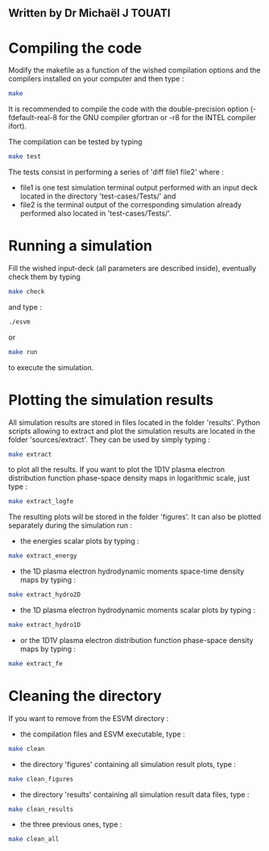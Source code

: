 ## Written by Dr Michaël J TOUATI

# Compiling the code

Modify the makefile as a function of the wished compilation options and the compilers installed on your computer and then type :

```sh
make
```
It is recommended to compile the code with the double-precision option (-fdefault-real-8 for the GNU compiler gfortran or -r8 for the INTEL compiler ifort). 

The compilation can be tested by typing
```sh
make test
```
The tests consist in performing a series of 'diff file1 file2' where :
* file1 is one test simulation terminal output performed with an input deck located in the directory 'test-cases/Tests/' and
* file2 is the terminal output of the corresponding simulation already performed also located in 'test-cases/Tests/'.

# Running a simulation

Fill the wished input-deck (all parameters are described inside), eventually check them by typing
```sh
make check
```
and type :
```sh
./esvm
```
or
```sh
make run
```
to execute the simulation.

# Plotting the simulation results

All simulation results are stored in files located in the folder 'results'. 
Python scripts allowing to extract and plot the simulation results are located in the folder 'sources/extract'.
They can be used by simply typing :
```sh
make extract
```
to plot all the results. If you want to plot the 1D1V plasma electron distribution function phase-space density maps in logarithmic scale, just type :
```sh
make extract_logfe  
```
The resulting plots will be stored in the folder 'figures'. It can also be plotted separately during the simulation run :
- the energies scalar plots by typing :
```sh
make extract_energy  
```
- the 1D plasma electron hydrodynamic moments space-time density maps by typing :
```sh
make extract_hydro2D  
```
- the 1D plasma electron hydrodynamic moments scalar plots by typing : 
```sh
make extract_hydro1D
```
- or the 1D1V plasma electron distribution function phase-space density maps by typing :
```sh
make extract_fe 
```

# Cleaning the directory

If you want to remove from the ESVM directory :
- the compilation files and ESVM executable, type :
```sh
make clean
```
- the directory 'figures' containing all simulation result plots, type :
```sh
make clean_figures
```
- the directory 'results' containing all simulation result data files, type :
```sh
make clean_results
```
- the three previous ones, type :
```sh
make clean_all
```
